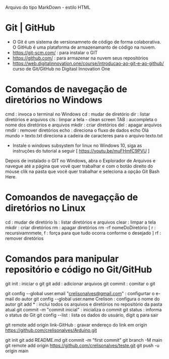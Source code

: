 Arquivo do tipo MarkDown - estilo HTML

# Git | GitHub
 - O Git é um sistema de versionamneto de código de forma colaborativa. O GitHub é uma plataforma de armazenamanto de código na nuvem.
 - https://git-scm.com/ : para instalar o GIT
 - https://github.com/  : para armazenar na nuvem seus repositórios
 - https://web.digitalinnovation.one/course/introducao-ao-git-e-ao-github/ curso de Git/GitHub no Digitasl Innovation One

# Comandos de navegação de diretórios no Windows
cmd   : invoca o terminal no Windows
cd    : mudar de diretório
dir   : listar diretórios e arquivos
cls   : limpar a tela - clean screen
TAB   : aucompleta o nome dos diretórios e arquivos
mkdir : criar diretórios
del   : apagar arquivos
rmdir : remover diretórios
echo  : direciona o fluxo de dados 
        echo Olá mundo > texto.txt
        direciona a cadeira de caracteres para o arquivo texto.txt

* Instale o windows subsystem for linux no Windows 10, siga as instruções do tutorial a seguir [ https://youtu.be/muFHmfC9PVU ]

Depois de instalado o GIT no Windows, abra o Explorador de Arquivos e navegue até a página que vovê quer trabalhar e com o botão direito do mouse clik na pasta que você quer trabalhar e seleciona a opção Git Bash Here.


# Comoandos de navegaçção de diretórios no Linux 
cd    : mudar de diretório
ls    : listar diretórios e arquivos
clear : limpar a tela
mkdir : criar diretórios
rm    : apagar diretórios rm -rf nomeDoDiretório [ r : recursivamnmete, f : força para que tudo ocorra conforme o desejado ]
rf    : remover diretórios

# Comandos para manipular repositório e código no Git/GitHub
git init   : iniciar o git
git add    : adicionar arquivos
git commit : comitar o git

git config --global user.email "crelisonalves@gmail.com"  : configurtar o e-mail do autor
git config --global user.name Crelison                    : configura o nome do autor
git add *                                                 : inclui todos os arquivos e diretórios no repositório da pasta atual
git commit -m "commit inicial"                            : inicializa o commit
git status                                                : informa o status do Git
git config --list                                         : lista os dados do usuário, digit q para sair 

git remote add origin link-GitHub                         : gravar endereço do link em origin https://github.com/crelisonalves/Arduino.git

git init
git add README.md
git commit -m "first commit"
git branch -M main
git remote add origin https://github.com/crelisonalves/teste.git
git push -u origin main


